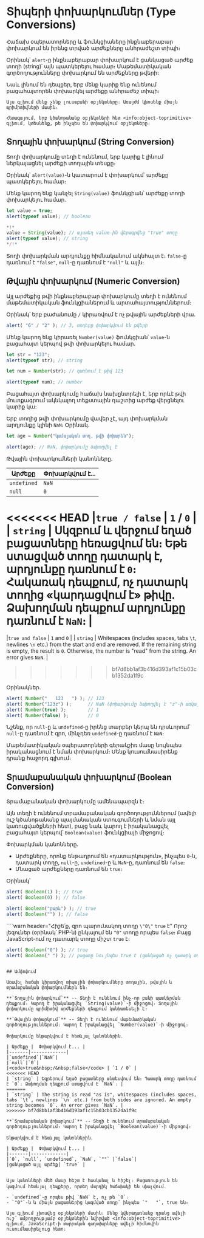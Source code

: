 # Տիպերի փոխարկումներ (Type Conversions)

Հաճախ օպերատորները և ֆունկցիաները ինքնաբերաբար փոխարկում են իրենց տրված արժեքները անհրաժեշտ տիպի։

Օրինակ՝ `alert`-ը ինքնաբերաբար փոխարկում է ցանկացած արժեք տողի (string)՝ այն պատկերելու համար։ Մաթեմատիկական գործողությունները փոխարկում են արժեքները թվերի։

Նաև լինում են դեպքեր, երբ մենք կարիք ենք ունենում բացահայտորեն փոխարկել արժեքը անհրաժեշ տիպի։

```smart header="Դեռևս չենք խոսում օբյեկտների մասին"
Այս գլխում մենք չենք լուսաբանի օբյեկտները։ Առայժմ կխոսենք միայն պրիմիտիվների մասին։

Հետագայում, երբ կծանոթանանք օբյեկտների հետ <info:object-toprimitive> գլխում, կտեսնենք, թե ինչպես են փոխարկվում օբյեկտները։
```

## Տողային փոխարկում (String Conversion)

Տողի փոխարկումը տեղի է ունենում, երբ կարիք է լինում ներկայացնել արժեքի տողային տեսքը։

Օրինակ՝ `alert(value)`-ն կատարում է փոխարկում՝ արժեքը պատկերելու համար։ 

Մենք կարող ենք կանչել `String(value)` ֆունկցիան՝ արժեքը տողի փոխարկելու համար․

```js run
let value = true;
alert(typeof value); // boolean

*!*
value = String(value); // այստեղ value-ին վերագրվեց "true" տողը
alert(typeof value); // string
*/!*
```

Տողի փոխարկման արդյունքը հիմնականում ակնհայտ է։ `false`-ը դառնում է `"false"`, `null`-ը դառնում է `"null"` և այլն։

## Թվային փոխարկում (Numeric Conversion)

Այլ արժեքից թվի ինքնաբերաբար փոխարկումը տեղի է ունենում մաթեմատիկական ֆունկցիաներում և արտահայտություններում։

Օրինակ՝ երբ բաժանումը `/` կիրառվում է ոչ թվային արժեքների վրա․

```js run
alert( "6" / "2" ); // 3, տողերը փոխարկվում են թվերի
```

Մենք կարող ենք կիրառել `Number(value)` ֆունկցիան՝ `value`-ն բացահայտ կերպով թվի փոխարկելու համար․

```js run
let str = "123";
alert(typeof str); // string

let num = Number(str); // դառնում է թիվ 123

alert(typeof num); // number
```

Բացահայտ փոխարկումը հաճախ նախընտրելի է, երբ որևէ թվի մուտքագրում ակնկալող տեքստային դաշտից արժեք վերցնելու կարիք կա։

Երբ տողից թվի փոխարկումը վավեր չէ, այդ փոխարկման արդյունքը կլինի `NaN`։ Օրինակ․

```js run
let age = Number("կամայական տող, թվի փոխարեն");

alert(age); // NaN, փոխարկումը ձախողվել է
```

Թվային փոխարկումների կանոնները․

| Արժեքը |  Փոխարկվում է... |
|-------|-------------|
|`undefined`|`NaN`|
|`null`|`0`|
<<<<<<< HEAD
|<code>true&nbsp;/&nbsp;false</code> | `1` / `0` |
| `string` | Սկզբում և վերջում եղած բացատները հեռացվում են։ Եթե ստացված տողը դատարկ է, արդյունքը դառնում է `0`։ Հակառակ դեպքում, ոչ դատարկ տողից «կարդացվում է» թիվը. Ձախողման դեպքում արդյունքը դառնում է `NaN`։ |
=======
|<code>true&nbsp;and&nbsp;false</code> | `1` and `0` |
| `string` | Whitespaces (includes spaces, tabs `\t`, newlines `\n` etc.) from the start and end are removed. If the remaining string is empty, the result is `0`. Otherwise, the number is "read" from the string. An error gives `NaN`. |
>>>>>>> bf7d8bb1af3b416d393af1c15b03cb1352da1f9c

Օրինակներ․

```js run
alert( Number("   123   ") ); // 123
alert( Number("123z") );      // NaN (փոխարկումը ձախողվել է "z"-ի առկայության պատճառով)
alert( Number(true) );        // 1
alert( Number(false) );       // 0
```

Նշենք, որ `null`-ը և `undefined`-ը իրենց տարբեր կերպ են դրսևորում՝ `null`-ը դառնում է զրո, մինչդեռ `undefined`-ը դառնում է `NaN`։

Մաթեմատիկական օպերատորների գերակշիռ մասը նույնպես իրականացնում է նման փոխարկում։ Մենք կուսումնասիրենք դրանք հաջորդ գլխում։

## Տրամաբանական փոխարկում (Boolean Conversion)

Տրամաբանական փոխարկումը ամենապարզն է։

Այն տեղի է ունենում տրամաբանական գործողություններում (ավելի ուշ կծանոթանանք պայմանական ստուգումների և նման այլ կառուցվածքների հետ), բայց նաև կարող է իրականացվել բացահայտ կերպով՝ `Boolean(value)` ֆունկցիայի միջոցով։

Փոխարկման կանոնները․

- Արժեքները, որոնք ենթադրում են «դատարկություն», ինչպես `0`-ն, դատարկ տողը, `null`-ը, `undefined`-ը և `NaN`-ը, դառնում են `false`։
- Մնացած արժեքները դառնում են `true`։

Օրինակ՝

```js run
alert( Boolean(1) ); // true
alert( Boolean(0) ); // false

alert( Boolean("բարև") ); // true
alert( Boolean("") ); // false
```

````warn header="Հիշե՛ք, զրո պարունակող տողը `\"0\"` `true` է"
Որոշ լեզուներ (օրինակ՝ PHP-ն) ընկալում են `"0"` տողը որպես `false`։ Բայց JavaScript-ում ոչ դատարկ տողը միշտ `true` է։

```js run
alert( Boolean("0") ); // true
alert( Boolean(" ") ); // բացատը նույնպես true է (ցանկացած ոչ դատարկ տող true է)
```
````

## Ամփոփում

Առավել հաճախ կիրառվող տիպային փոխարկումները տողային, թվային և տրամաբանական փոխարկումներն են։

**`Տողային փոխարկում`** -- Տեղի է ունենում ինչ-որ բանի պատկերման դեպքում։ Կարող է իրականացվել `String(value)`-ի միջոցով։ Տողային փոխարկումը պրիմիտիվ արժեքների դեպքում կանխատեսելի է։

**`Թվային փոխարկում`** -- Տեղի է ունենում մաթեմատիկական գործողություններում։ Կարող է իրականացվել `Number(value)`-ի միջոցով։

Փոխարկումը ենթարկվում է հետևյալ կանոններին․

| Արժեքը |  Փոխարկվում է... |
|-------|-------------|
|`undefined`|`NaN`|
|`null`|`0`|
|<code>true&nbsp;/&nbsp;false</code> | `1 / 0` |
<<<<<<< HEAD
| `string` | Եզրերում եղած բացատները անտեսվում են։ Դատարկ տողը դառնում է `0`։ Ձախողման դեպքում ստացվում է `NaN`։ |
=======
| `string` | The string is read "as is", whitespaces (includes spaces, tabs `\t`, newlines `\n` etc.) from both sides are ignored. An empty string becomes `0`. An error gives `NaN`. |
>>>>>>> bf7d8bb1af3b416d393af1c15b03cb1352da1f9c

**`Տրամաբանական փոխարկում`** -- Տեղի է ունենում տրամաբանական գործողություններում։ Կարող է իրականացվել `Boolean(value)`-ի միջոցով։

Ենթարկվում է հետևյալ կանոններին․

| Արժեքը |  Փոխարկվում է... |
|-------|-------------|
|`0`, `null`, `undefined`, `NaN`, `""` |`false`|
|ցանկացած այլ արժեք| `true` |


Այս կանոնների մեծ մասը հեշտ է հասկանալ և հիշել։ Բացառություն են կազմում հետևյալ դեպքերը, որտեղ մարդիկ հաճախակի են սխալվում․

- `undefined`-ը որպես թիվ `NaN` է, ոչ թե `0`։
- `"0"`-ն և միայն բացատներից կազմված տողը՝ ինչպես `"   "`, true են։

Այս գլխում չխոսվեց օբյեկտների մասին։ Մենք կվերադառնանք դրանց ավելի ուշ՝ ամբողջությամբ օբյեկտներին նվիրված <info:object-toprimitive> գլխում, JavaScript-ի տարրական գաղափարները ավելի հիմնովին ուսումնասիրելուց հետո։
